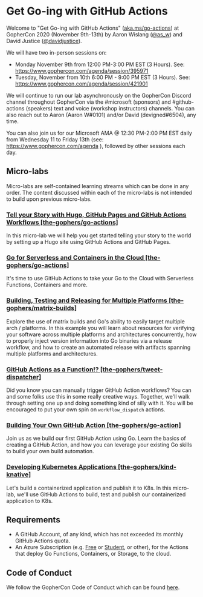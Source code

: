 # Get Go-ing with GitHub Actions
Welcome to "Get Go-ing with GitHub Actions" ([aka.ms/go-actions](https://aka.ms/go-actions)) at GopherCon 2020 (November 9th-13th) by Aaron Wislang ([@as\_w](https://twitter.com/as_w)) and David Justice ([@davidjustice](https://twitter.com/davidjustice)).

We will have two in-person sessions on: 

- Monday November 9th from 12:00 PM-3:00 PM EST (3 Hours). See: <https://www.gophercon.com/agenda/session/395971>
- Tuesday, November from 10th 6:00 PM - 9:00 PM EST (3 Hours). See: <https://www.gophercon.com/agenda/session/421901>

We will continue to run our lab asynchronously on the GopherCon Discord channel throughout GopherCon via the \#microsoft (sponsors) and #github-actions (speakers) text and voice (workshop instructors) channels. You can also reach out to Aaron (Aaron W#0101) and/or David (devigned#6504), any time.

You can also join us for our Microsoft AMA @ 12:30 PM-2:00 PM EST daily from Wednesday 11 to Friday 13th (see: https://www.gophercon.com/agenda ), followed by other sessions each day.

## Micro-labs
Micro-labs are self-contained learning streams which can be done in any order. The content discussed within
each of the micro-labs is not intended to build upon previous micro-labs.

### [Tell your Story with Hugo, GitHub Pages and GitHub Actions Workflows [the-gophers/go-actions]](HUGO-GITHUB-PAGES-ACTIONS.md)
In this micro-lab we will help you get started telling your story to the world by setting up a Hugo site using
GitHub Actions and GitHub Pages.

### [Go for Serverless and Containers in the Cloud [the-gophers/go-actions]](GO-SERVERLESS-CONTAINERS-CLOUD.md)
It's time to use GitHub Actions to take your Go to the Cloud with Serverless Functions, Containers and more.

### [Building, Testing and Releasing for Multiple Platforms [the-gophers/matrix-builds]](https://github.com/the-gophers/matrix-builds)
Explore the use of matrix builds and Go's ability to easily target multiple arch / platforms. In this example you will learn about resources for verifying your software across multiple platforms and architectures concurrently, how to properly inject version information into Go binaries via a release workflow, and how to create an automated release with artifacts spanning multiple platforms and architectures.

### [GitHub Actions as a Function!? [the-gophers/tweet-dispatcher]](https://github.com/the-gophers/tweet-dispatcher)
Did you know you can manually trigger GitHub Action workflows? You can and some folks use this in some really
creative ways. Together, we'll walk through setting one up and doing something kind of silly with it. You 
will be encouraged to put your own spin on `workflow_dispatch` actions.

### [Building Your Own GitHub Action [the-gophers/go-action]](https://github.com/the-gophers/go-action)
Join us as we build our first GitHub Action using Go. Learn the basics of creating a GitHub Action, and 
how you can leverage your existing Go skills to build your own build automation.

### [Developing Kubernetes Applications [the-gophers/kind-knative]](https://github.com/the-gophers/kind-knative)
Let's build a containerized application and publish it to K8s. In this micro-lab, we'll use GitHub Actions
to build, test and publish our containerized application to K8s.

## Requirements
- A GitHub Account, of any kind, which has not exceeded its monthly GitHub Actions quota.
- An Azure Subscription (e.g. [Free](https://aka.ms/azure-free-account) or [Student](https://aka.ms/azure-student-account), or other), for the Actions that deploy Go Functions, Containers, or Storage, to the cloud.

## Code of Conduct

We follow the GopherCon Code of Conduct which can be found [here](https://www.gophercon.com/page/1475132/code-of-conduct).

